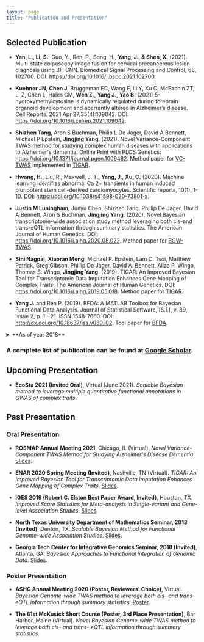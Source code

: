 ```yaml
---
layout: page
title: "Publication and Presentation"
---
```


## Selected Publication

* **Yan, L., Li, S.**, Guo, Y., Ren, P., Song, H., **Yang, J., & Shen, X.** (2021). Multi-state colposcopy image fusion for cervical precancerous lesion diagnosis using BF-CNN. Biomedical Signal Processing and Control, 68, 102700. DOI: <https://doi.org/10.1016/j.bspc.2021.102700>.

* **Kuehner JN**, **Chen J**, Bruggeman EC, Wang F, Li Y, Xu C, McEachin ZT, Li Z, Chen L, Hales CM, **Wen Z.**, **Yang J.**, **Yao B.** (2021) 5-hydroxymethylcytosine is dynamically regulated during forebrain organoid development and aberrantly altered in Alzheimer’s disease. Cell Reports. 2021 Apr 27;35(4):109042. DOI: <https://doi.org/10.1016/j.celrep.2021.109042>. 

* **Shizhen Tang**, Aron S Buchman, Philip L De Jager, David A Bennett, Michael P Epstein, **Jingjing Yang**. (2021). Novel Variance-Component TWAS method for studying complex human diseases with applications to Alzheimer's dementia. Online Print with PLOS Genetics: <https://doi.org/10.1371/journal.pgen.1009482>. Method paper for [VC-TWAS](https://github.com/yanglab-emory/VC_TWAS) implemented in [TIGAR](https://github.com/yanglab-emory/TIGAR).
  
* **Hwang, H.**, Liu, R., Maxwell, J. T., **Yang, J.**, **Xu, C.** (2020). Machine learning identifies abnormal Ca 2+ transients in human induced pluripotent stem cell-derived cardiomyocytes. Scientific reports, 10(1), 1-10. DOI: <https://doi.org/10.1038/s41598-020-73801-x>.

* **Justin M Luningham**, Junyu Chen, Shizhen Tang, Phillip De Jager, David A Bennett, Aron S Buchman, **Jingjing Yang**. (2020). Novel Bayesian transcriptome-wide association study method leveraging both cis-and trans-eQTL information through summary statistics. The American Journal of Human Genetics. DOI: <https://doi.org/10.1016/j.ajhg.2020.08.022>. Method paper for [BGW-TWAS](https://github.com/yanglab-emory/BGW-TWAS).


* **Sini Nagpal**, **Xiaoran Meng**, Michael P. Epstein, Lam C. Tsoi, Matthew Patrick, Greg Gibson, Phillip De Jager, David A. Bennett, Aliza P. Wingo, Thomas S. Wingo, **Jingjing Yang**. (2019). TIGAR: An Improved Bayesian Tool for Transcriptomic Data Imputation Enhances Gene Mapping of Complex Traits. The American Journal of Human Genetics. DOI: <https://doi.org/10.1016/j.ajhg.2019.05.018>. Method paper for [TIGAR](https://github.com/yanglab-emory/TIGAR).

* **Yang J.** and Ren P. (2019). BFDA: A MATLAB Toolbox for Bayesian Functional Data Analysis. Journal of Statistical Software, [S.l.], v. 89, Issue 2, p. 1 - 21. ISSN 1548-7660. DOI: <http://dx.doi.org/10.18637/jss.v089.i02>. Tool paper for [BFDA](https://github.com/yanglab-emory/BFDA).

<details>
<summary>**As of year 2018**</summary>

* **Yang J.**, Chen S., and Abecasis G. (2018). Improved Score Statistics for Meta-Analysis in Single-Variant and Gene-Level Association Studies. Genetic Epidemiology, 42(4): 333-343. DOI: <https://doi.org/10.1002/gepi.22123>. PMID: 29696691.

* **Yang J.**, Fritsche L.G., Zhou X., Abecasis G., IAMDGC. (2017). A Scalable Bayesian Method for Integrating Functional Information in Genome-wide Association Studies. American Journal of Human Genetics, 101(3): 404-416. DOI: <https://doi.org/10.1016/j.ajhg.2017.08.002>. PMID: 28844487. Method paper for [BFGWAS](https://github.com/yanglab-emory/bfGWAS_SS).

* **Yang J.**, Cox D.D., Lee J.S., Ren P., and Choi T. (2017). Efficient Bayesian Hierarchical Functional Data Analysis with Basis Function Approximations Using Gaussian-Wishart Processes. Biometrics, 73(4): 1082-1091. DOI: <https://doi.org/10.1111/biom.12705>. PMID: 28395117. Method paper for [BFDA](https://github.com/yanglab-emory/BFDA).
* </details>

### A complete list of publication can be found at [Google Scholar](https://scholar.google.com/citations?user=ANXPW-UAAAAJ&hl=en).

## Upcoming Presentation
* **EcoSta 2021 (Invited Oral)**, Virtual (June 2021). _Scalable Bayesian method to leverage multiple quantitative functional annotations in GWAS of complex traits_.  


## Past Presentation

### Oral Presentation
* **ROSMAP Annual Meeting 2021**, Chicago, IL (Virtual). _Novel Variance-Component TWAS Method for Studying Alzheimer's Disease Dementia_. <a href="../assets/PresentationSlides/ROSMAP_2021.pdf">Slides</a>.
 
* **ENAR 2020 Spring Meeting (Invited)**, Nashville, TN (Virtual). _TIGAR: An Improved Bayesian Tool for
Transcriptomic Data Imputation Enhances Gene Mapping of Complex Traits_.
<a href="../assets/PresentationSlides/ENAR_03_2020.pdf">Slides</a>.

* **IGES 2019 (Robert C. Elston Best Paper Award, Invited)**, Houston, TX. _Improved Score Statistics for Meta-analysis in Single-variant and Gene-level Association Studies_. <a href="../assets/PresentationSlides/Slides_LabMeeting_IGES2019.pdf">Slides</a>.

* **North Texas University Department of Mathematics Seminar, 2018 (Invited)**, Denton, TX. _Scalable Bayesian Method for Functional Genome-wide Association Studies_. <a href="../assets/PresentationSlides/bfGWAS_NTU_2018.pdf">Slides</a>.

* **Georgia Tech Center for Integrative Genomics Seminar, 2018 (Invited)**, Atlanta, GA. _Bayesian Approaches to Functional Integration of Genomic Data_. <a href="../assets/PresentationSlides/GATec_02_14_2018.pdf">Slides</a>.

### Poster Presentation

* **ASHG Annual Meeting 2020 (Poster, Reviewers' Choice)**, Virtual. _Bayesian Genome-wide TWAS method to leverage both cis- and trans- eQTL information through summary statistics_. <a href="../assets/PresentationSlides/ASHG2020-ePoster_JYang.pdf">Poster</a>.

* **The 61st McKusick Short Course (Poster, 3rd Place Presentation)**, Bar Harbor, Maine (Virtual). _Novel Bayesian Genome-wide TWAS method to leverage both cis- and trans- eQTL information through summary statistics_.



